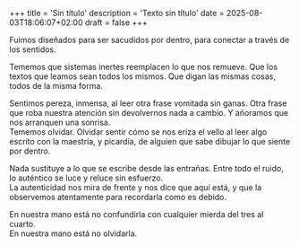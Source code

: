 +++
title = 'Sin título'
description = 'Texto sin título'
date = 2025-08-03T18:06:07+02:00
draft = false
+++

Fuimos diseñados para ser sacudidos por dentro, para conectar a través de los sentidos.  

Tememos que sistemas inertes reemplacen lo que nos remueve. Que los textos que leamos sean todos los mismos. Que digan las mismas cosas, todos de la misma forma.  

Sentimos pereza, inmensa, al leer otra frase vomitada sin ganas. Otra frase que roba nuestra atención sin devolvernos nada a cambio. Y añoramos que nos arranquen una sonrisa.  
Tememos olvidar. Olvidar sentir cómo se nos eriza el vello al leer algo escrito con la maestría, y picardía, de alguien que sabe dibujar lo que siente por dentro.  

Nada sustituye a lo que se escribe desde las entrañas. Entre todo el ruido, lo auténtico se luce y reluce sin esfuerzo.  
La autenticidad nos mira de frente y nos dice que aquí está, y que la observemos atentamente para recordarla como es debido.   

En nuestra mano está no confundirla con cualquier mierda del tres al cuarto.  
En nuestra mano está no olvidarla.
